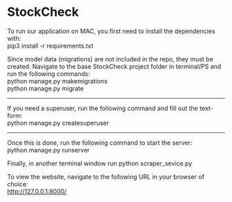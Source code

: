 # StockCheck
To run our application on MAC, you first need to install the dependencies with:  
pip3 install -r requirements.txt

Since model data (migrations) are not included in the repo, they must be created.
Navigate to the base StockCheck project folder in terminal/PS and run the following commands:  
python manage.py makemigrations  
python manage.py migrate  

---

If you need a superuser, run the following command and fill out the text-form:  
python manage.py createsuperuser

---

Once this is done, run the following command to start the server:  
python manage.py runserver

Finally, in another terminal window run 
python scraper_sevice.py 

To view the website, navigate to the following URL in your browser of choice:  
http://127.0.0.1:8000/

